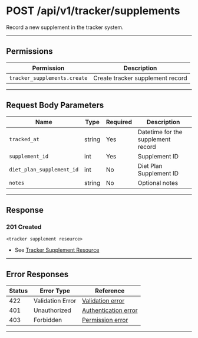 # POST /api/v1/tracker/supplements

Record a new supplement in the tracker system.


---

## Permissions
| Permission                      | Description                      |
|----------------------------------|----------------------------------|
| `tracker_supplements.create`     | Create tracker supplement record |

---

## Request Body Parameters
| Name             | Type    | Required | Description                                 |
|------------------|---------|----------|---------------------------------------------|
| `tracked_at`     | string  | Yes      | Datetime for the supplement record          |
| `supplement_id`  | int     | Yes      | Supplement ID                              |
| `diet_plan_supplement_id` | int | No | Diet Plan Supplement ID |
| `notes`          | string  | No       | Optional notes                              |

---

## Response

### 201 Created
```
<tracker supplement resource>
```
- See [Tracker Supplement Resource](tracker_supplement_resource.md)

---

## Error Responses
| Status | Error Type         | Reference                                                      |
|--------|--------------------|----------------------------------------------------------------|
| 422    | Validation Error   | [Validation error](../../_globals/validation-errors.md)         |
| 401    | Unauthorized       | [Authentication error](../../_globals/authentication-errors.md) |
| 403    | Forbidden          | [Permission error](../../_globals/permission-errors.md)         |

---
